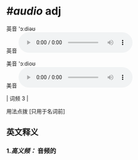 # ***\#audio*** adj
英音 'ɔːdiəʊ  
英音
<audio src="./media/audio-B.aac" controls="controls"></audio>

美音 'ɔːdioʊ  
美音
<audio src="./media/audio.aac" controls="controls"></audio>



| 词频 3 |  

用法点拨  [只用于名词前]

英文释义
---
### 1.*高义频：* **音频的**  


